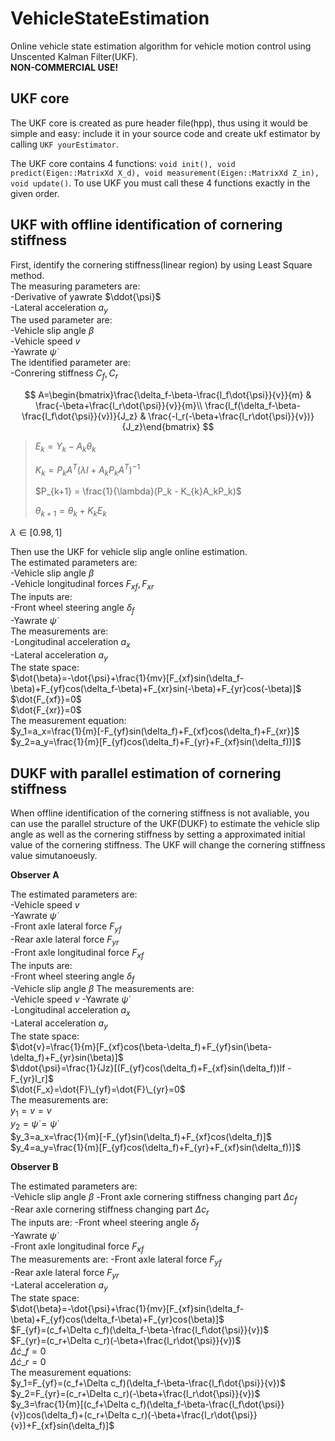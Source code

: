# VehicleStateEstimation
Online vehicle state estimation algorithm for vehicle motion control using Unscented Kalman Filter(UKF).  
**NON-COMMERCIAL USE!**

## UKF core
The UKF core is created as pure header file(hpp), thus using it would be simple and easy: include it in your source code and create ukf estimator by calling `UKF yourEstimator`.

The UKF core contains 4 functions: `void init(), void predict(Eigen::MatrixXd X_d), void measurement(Eigen::MatrixXd Z_in), void update()`. To use UKF you must call these 4 functions exactly in the given order.

## UKF with offline identification of cornering stiffness
First, identify the cornering stiffness(linear region) by using Least Square method.  
The measuring parameters are:  
-Derivative of yawrate $\ddot{\psi}$  
-Lateral acceleration $a_y$  
The used parameter are:  
-Vehicle slip angle $\beta$  
-Vehicle speed $v$  
-Yawrate $\dot{\psi}$  
The identified parameter are:  
-Conrering stiffness $C_f,C_r$  

$$
  A=\begin{bmatrix}\frac{\delta_f-\beta-\frac{l_f\dot{\psi}}{v}}{m} & \frac{-\beta+\frac{l_r\dot{\psi}}{v}}{m}\\
  \frac{l_f(\delta_f-\beta-\frac{l_f\dot{\psi}}{v})}{J_z} & \frac{-l_r(-\beta+\frac{l_r\dot{\psi}}{v})}{J_z}\end{bmatrix}
$$

> $E_k = Y_k - A_k\theta_k$
> 
> 
> $K_{k} = P_kA^T(\lambda I+A_kP_kA^T)^{-1}$
> 
> $P_{k+1} = \frac{1}{\lambda}(P_k - K_{k}A_kP_k)$
> 
> $\theta_{k+1} =\theta_k+K_{k}E_k$
>   

$\lambda \in[0.98,1]$  

Then use the UKF for vehicle slip angle online estimation.  
The estimated parameters are:  
-Vehicle slip angle $\beta$  
-Vehicle longitudinal forces $F_{xf}, F_{xr}$  
The inputs are:  
-Front wheel steering angle $\delta_f$  
-Yawrate $\dot{\psi}$  
The measurements are:  
-Longitudinal acceleration $a_x$  
-Lateral acceleration $a_y$  
The state space:  
$\dot{\beta}=-\dot{\psi}+\frac{1}{mv}[F_{xf}sin(\delta_f-\beta)+F_{yf}cos(\delta_f-\beta)+F_{xr}sin(-\beta)+F_{yr}cos(-\beta)]$
$\dot{F_{xf}}=0$  
$\dot{F_{xr}}=0$  
The measurement equation:  
$y_1=a_x=\frac{1}{m}[-F_{yf}sin(\delta_f)+F_{xf}cos(\delta_f)+F_{xr}]$
$y_2=a_y=\frac{1}{m}[F_{yf}cos(\delta_f)+F_{yr}+F_{xf}sin(\delta_f))]$  

## DUKF with parallel estimation of cornering stiffness  
When offline identification of the cornering stiffness is not avaliable, you can use the parallel structure of the UKF(DUKF) to estimate the vehicle slip angle as well as the cornering stiffness by setting a approximated initial value of the cornering stiffness. The UKF will change the cornering stiffness value simutanoeusly.  

**Observer A**

The estimated parameters are:  
-Vehicle speed $v$  
-Yawrate $\dot{\psi}$  
-Front axle lateral force $F_{yf}$  
-Rear axle lateral force $F_{yr}$  
-Front axle longitudinal force $F_{xf}$  
The inputs are:  
-Front wheel steering angle $\delta_f$  
-Vehicle slip angle $\beta$ 
The measurements are:  
-Vehicle speed $v$ 
-Yawrate $\dot{\psi}$  
-Longitudinal acceleration $a_x$  
-Lateral acceleration $a_y$  
The state space:  
$\dot{v}=\frac{1}{m}[F_{xf}cos(\beta-\delta_f)+F_{yf}sin(\beta-\delta_f)+F_{yr}sin(\beta)]$  
$\ddot{\psi}=\frac{1}{Jz}[(F_{yf}cos(\delta_f)+F_{xf}sin(\delta_f))lf - F_{yr}l_r]$  
$\dot{F_x}=\dot{F}\_{yf}=\dot{F}\_{yr}=0$  
The measurements are:  
$y_1=v=v$  
$y_2=\dot{\psi}=\dot{\psi}$  
$y_3=a_x=\frac{1}{m}[-F_{yf}sin(\delta_f)+F_{xf}cos(\delta_f)]$  
$y_4=a_y=\frac{1}{m}[F_{yf}cos(\delta_f)+F_{yr}+F_{xf}sin(\delta_f))]$  

**Observer B**

The estimated parameters are:  
-Vehicle slip angle $\beta$ 
-Front axle cornering stiffness changing part $\Delta c_f$  
-Rear axle cornering stiffness changing part $\Delta c_r$  
The inputs are: 
-Front wheel steering angle $\delta_f$  
-Yawrate $\dot{\psi}$  
-Front axle longitudinal force $F_{xf}$  
The measurements are:
-Front axle lateral force $F_{yf}$  
-Rear axle lateral force $F_{yr}$  
-Lateral acceleration $a_y$  
The state space:  
$\dot{\beta}=-\dot{\psi}+\frac{1}{mv}[F_{xf}sin(\delta_f-\beta)+F_{yf}cos(\delta_f-\beta)+F_{yr}cos(\beta)]$  
$F_{yf}=(c_f+\Delta c_f)(\delta_f-\beta-\frac{l_f\dot{\psi}}{v})$  
$F_{yr}=(c_r+\Delta c_r)(-\beta+\frac{l_r\dot{\psi}}{v})$  
$\Delta \dot{c}\_f = 0$  
$\Delta \dot{c}\_r = 0$  
The measurement equations:  
$y_1=F_{yf}=(c_f+\Delta c_f)(\delta_f-\beta-\frac{l_f\dot{\psi}}{v})$  
$y_2=F_{yr}=(c_r+\Delta c_r)(-\beta+\frac{l_r\dot{\psi}}{v})$  
$y_3=\frac{1}{m}[(c_f+\Delta c_f)(\delta_f-\beta-\frac{l_f\dot{\psi}}{v})cos(\delta_f)+(c_r+\Delta c_r)(-\beta+\frac{l_r\dot{\psi}}{v})+F_{xf}sin(\delta_f)]$  

